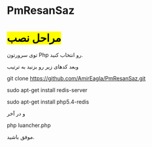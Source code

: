 # PmResanSaz
<h1><mark>مراحل نصب</mark></h1>

توی سرورتون
Php
رو انتخاب کنید.

وبعد کدهای زیر رو بزنید به ترتیب

git clone https://github.com/AmirEagla/PmResanSaz.git

sudo apt-get install redis-server

sudo apt-get install php5.4-redis

و در آخر

php luancher.php

موفق باشید.
